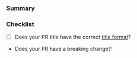 <!---
Thanks for contributing to the Amplitude Node SDK! 🎉

Please fill out the following sections to help us quickly review your pull request.
--->

### Summary

<!-- What does the PR do? -->

### Checklist

* [ ] Does your PR title have the correct [title format](https://github.com/amplitude/Amplitude-Node/blob/main/CONTRIBUTING.md#pr-commit-title-conventions)?
* Does your PR have a breaking change?:  <!-- Yes or no -->
